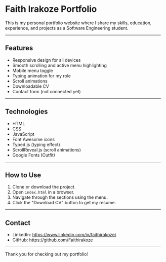 # Faith Irakoze Portfolio

This is my personal portfolio website where I share my skills, education, experience, and projects as a Software Engineering student.

---

## Features

- Responsive design for all devices
- Smooth scrolling and active menu highlighting
- Mobile menu toggle
- Typing animation for my role
- Scroll animations
- Downloadable CV
- Contact form (not connected yet)

---

## Technologies

- HTML
- CSS
- JavaScript
- Font Awesome icons
- Typed.js (typing effect)
- ScrollReveal.js (scroll animations)
- Google Fonts (Outfit)

---

## How to Use

1. Clone or download the project.
2. Open `index.html` in a browser.
3. Navigate through the sections using the menu.
4. Click the "Download CV" button to get my resume.

---

## Contact

- LinkedIn: https://www.linkedin.com/in/faithirakoze/
- GitHub: https://github.com/Faithirakoze

---

Thank you for checking out my portfolio!
